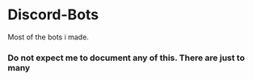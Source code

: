 # Discord-Bots
Most of the bots i made.

### Do not expect me to document any of this. There are just to many
